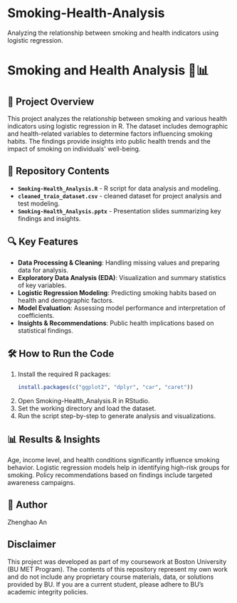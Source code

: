 # Smoking-Health-Analysis
Analyzing the relationship between smoking and health indicators using logistic regression.
# Smoking and Health Analysis 🚬📊

## 📌 Project Overview
This project analyzes the relationship between smoking and various health indicators using logistic regression in R. The dataset includes demographic and health-related variables to determine factors influencing smoking habits. The findings provide insights into public health trends and the impact of smoking on individuals' well-being.

## 📁 Repository Contents
- **`Smoking-Health_Analysis.R`** - R script for data analysis and modeling.
- **`cleaned_train_dataset.csv`** - cleaned dataset for project analysis and test modeling.
- **`Smoking-Health_Analysis.pptx`** - Presentation slides summarizing key findings and insights.

## 🔍 Key Features
- **Data Processing & Cleaning**: Handling missing values and preparing data for analysis.
- **Exploratory Data Analysis (EDA)**: Visualization and summary statistics of key variables.
- **Logistic Regression Modeling**: Predicting smoking habits based on health and demographic factors.
- **Model Evaluation**: Assessing model performance and interpretation of coefficients.
- **Insights & Recommendations**: Public health implications based on statistical findings.

## 🛠️ How to Run the Code
1. Install the required R packages:
   ```r
   install.packages(c("ggplot2", "dplyr", "car", "caret"))
2. Open Smoking-Health_Analysis.R in RStudio.
3. Set the working directory and load the dataset.
4. Run the script step-by-step to generate analysis and visualizations.

##  📊 Results & Insights
Age, income level, and health conditions significantly influence smoking behavior.
Logistic regression models help in identifying high-risk groups for smoking.
Policy recommendations based on findings include targeted awareness campaigns.
## 👤 Author
Zhenghao An
## Disclaimer
This project was developed as part of my coursework at Boston University (BU MET Program). The contents of this repository represent my own work and do not include any proprietary course materials, data, or solutions provided by BU. If you are a current student, please adhere to BU’s academic integrity policies.
